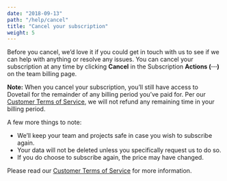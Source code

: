 ```yaml
---
date: "2018-09-13"
path: "/help/cancel"
title: "Cancel your subscription"
weight: 5
---
```


Before you cancel, we’d love it if you could get in touch with us to see if we can help with anything or resolve any issues. You can cancel your subscription at any time by clicking **Cancel** in the Subscription **Actions (···)** on the team billing page.

**Note:** When you cancel your subscription, you’ll still have access to Dovetail for the remainder of any billing period you’ve paid for. Per our [Customer Terms of Service](/legal/customer-terms), we will not refund any remaining time in your billing period.

A few more things to note:

- We’ll keep your team and projects safe in case you wish to subscribe again.
- Your data will not be deleted unless you specifically request us to do so.
- If you do choose to subscribe again, the price may have changed.

Please read our [Customer Terms of Service](/legal/customer-terms) for more information.
